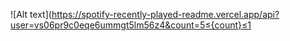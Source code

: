 ![Alt text](https://spotify-recently-played-readme.vercel.app/api?user=vs06pr9c0eqe6ummgt5lm56z4&count=5≤{count}≤1
